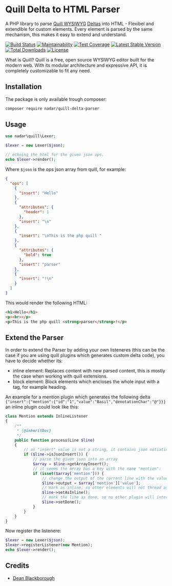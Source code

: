 # Quill Delta to HTML Parser

A PHP library to parse [Quill WYSIWYG](https://quilljs.com/) [Deltas](https://github.com/quilljs/delta) into HTML - Flexibel and extendible for custom elements. Every element is parsed by the same mechanism, this makes it easy to extend and understand.

[![Build Status](https://travis-ci.org/nadar/quill-delta-parser.svg?branch=master)](https://travis-ci.org/nadar/quill-delta-parser)
[![Maintainability](https://api.codeclimate.com/v1/badges/fdf80e7b61e4505bc421/maintainability)](https://codeclimate.com/github/nadar/quill-delta-parser/maintainability)
[![Test Coverage](https://api.codeclimate.com/v1/badges/fdf80e7b61e4505bc421/test_coverage)](https://codeclimate.com/github/nadar/quill-delta-parser/test_coverage)
[![Latest Stable Version](https://poser.pugx.org/nadar/quill-delta-parser/v/stable)](https://packagist.org/packages/nadar/quill-delta-parser)
[![Total Downloads](https://poser.pugx.org/nadar/quill-delta-parser/downloads)](https://packagist.org/packages/nadar/quill-delta-parser)
[![License](https://poser.pugx.org/nadar/quill-delta-parser/license)](https://packagist.org/packages/nadar/quill-delta-parser)

What is Quill? Quill is a free, open source WYSIWYG editor built for the modern web. With its modular architecture and expressive API, it is completely customizable to fit any need.

## Installation

The package is only available trough composer:

```sh
composer require nadar/quill-delta-parser
```

## Usage

```php
use nadar\quill\Lexer;

$lexer = new Lexer($json);

// echoing the html for the given json ops.
echo $lexer->render();
```

Where `$json` is the ops json array from quill, for example:

```json
{
  "ops": [
    {
      "insert": "Hello"
    },
    {
      "attributes": {
        "header": 1
      },
      "insert": "\n"
    },
    {
      "insert": "\nThis is the php quill "
    },
    {
      "attributes": {
        "bold": true
      },
      "insert": "parser"
    },
    {
      "insert": "!\n"
    }
  ]
}
```

This would render the following HTML:

```html
<h1>Hello</h1>
<p><br></p>
<p>This is the php quill <strong>parser</strong>!</p>
```

## Extend the Parser

In order to extend the Parser by adding your own listeneres (this can be the case if you are using quill plugins which generates custom delta code), you have to decide whether its:

+ inline element: Replaces content with new parsed content, this is mostly the case when working with quill extensions.
+ block element: Block elements which encloses the whole input with a tag, for example heading.

An example for a mention plugin which generates the following delta `{"insert":{"mention":{"id":"1","value":"Basil","denotationChar":"@"}}}` an inline plugin could look like this:

```php
class Mention extends InlineListener
{
    /**
     * {@inheritDoc}
     */
    public function process(Line $line)
    {
        // as "insert" value is not a string, it contains json notiation content:
        if ($line->isJsonInsert()) {
            // parse the given json into an array
            $array = $line->getArrayInsert();
            // it seems the array has a key with the name "mention":
            if (isset($array['mention'])) {
                // change the output of the current line with the value from the mention array config
                $line->output = $array['mention']['value'];
                // mark as inline, so other elements will not thread as block
                $line->setAsInline();
                // mark the line as done, so no other plugin will interact with the line
                $line->setDone();
            }
        }
    }
}
```

Now register the listenere:

```php
$lexer = new Lexer($json);
$lexer->registerListener(new Mention);
echo $lexer->render();
```

## Credits

+ [Dean Blackborough](https://github.com/deanblackborough)